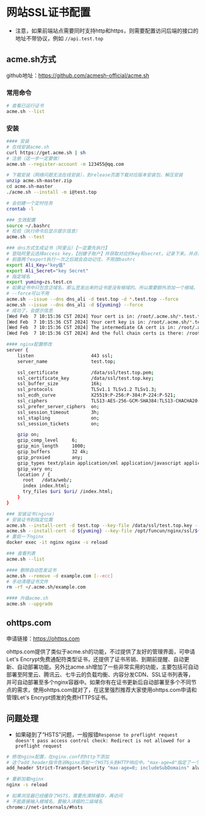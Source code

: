 # 网站SSL证书配置

* 注意，如果前端站点需要同时支持http和https，则需要配置访问后端的接口的地址不带协议，例如 `//api.test.top`

## acme.sh方式

github地址：https://github.com/acmesh-official/acme.sh

### 常用命令

```bash
# 查看已运行证书
acme.sh --list
```

### 安装
```bash
#### 安装
# 在线安装acme.sh
curl https://get.acme.sh | sh
# 注册（这一步一定要做）
acme.sh --register-account -m 123455@qq.com

# 下载安装（网络问题无法在线安装），到release页面下载对应版本安装包，解压安装
unzip acme.sh-master.zip
cd acme.sh-master
./acme.sh --install -m i@test.top

# 会创建一个定时任务
crontab -l

### 生效配置
source ~/.bashrc
# 检验（执行命令后显示提示信息）
acme.sh --test

### dns方式生成证书（阿里云）【一定要先执行】
# 登陆阿里云选择access key，【创建子账户】并获取对应的key和secret。记录下来。并点击用户名，给这个子账户添加DNS相关权限。
# 前面两个export执行一次之后就会自动记住，不用放bashrc
export Ali_Key="key值"
export Ali_Secret="key Secret"
# 指定域名
export yuming=zs.test.cn
# 如果证书中只包含泛域名，那么签发出来的证书是没有根域的。所以需要额外添加一个根域。
# --force可以不用
acme.sh --issue --dns dns_ali -d test.top -d *.test.top --force
acme.sh --issue --dns dns_ali -d ${yuming} --force
# 成功了，会提示信息
[Wed Feb  7 10:15:36 CST 2024] Your cert is in: /root/.acme.sh/*.test.top_ecc/*.test.top.cer
[Wed Feb  7 10:15:36 CST 2024] Your cert key is in: /root/.acme.sh/*.test.top_ecc/*.test.top.key
[Wed Feb  7 10:15:36 CST 2024] The intermediate CA cert is in: /root/.acme.sh/*.test.top_ecc/ca.cer
[Wed Feb  7 10:15:36 CST 2024] And the full chain certs is there: /root/.acme.sh/*.test.top_ecc/fullchain.cer

#### nginx配置修改
server {
    listen                     443 ssl;
    server_name                test.top;

    ssl_certificate            /data/ssl/test.top.pem;
    ssl_certificate_key        /data/ssl/test.top.key;
    ssl_buffer_size            16k;
    ssl_protocols              TLSv1.1 TLSv1.2 TLSv1.3;
    ssl_ecdh_curve             X25519:P-256:P-384:P-224:P-521;
    ssl_ciphers                TLS13-AES-256-GCM-SHA384:TLS13-CHACHA20-POLY1305-SHA256:TLS13-AES-128-GCM-SHA256:TLS13-AES-128-CCM-8-SHA256:TLS13-AES-128-CCM-SHA256:ECDHE-ECDSA-AES256-GCM-SHA384:ECDHE-RSA-AES256-GCM-SHA384:ECDHE-ECDSA-CHACHA20-POLY1305:ECDHE-RSA-CHACHA20-POLY1305:ECDHE-ECDSA-AES128-GCM-SHA256:ECDHE-RSA-AES128-GCM-SHA256:ECDHE-ECDSA-AES256-SHA384:ECDHE-RSA-AES256-SHA384:ECDHE-ECDSA-AES128-SHA256:ECDHE-RSA-AES128-SHA256;
    ssl_prefer_server_ciphers  on;
    ssl_session_timeout        3h;
    ssl_stapling               on;
    ssl_session_tickets        on;

    gzip on;
    gzip_comp_level     6;
    gzip_min_length     1000;
    gzip_buffers        32 4k;
    gzip_proxied        any;
    gzip_types text/plain application/xml application/javascript application/x-javascript text/css application/json;
    gzip_vary on;
    location / {
      root   /data/web/;
      index index.html;
      try_files $uri $uri/ /index.html;
    }
}

### 安装证书(nginx)
# 安装证书到指定位置
acme.sh --install-cert -d test.top --key-file /data/ssl/test.top.key --fullchain-file /data/ssl/test.top.pem --reloadcmd "nginx -s reload"
acme.sh --install-cert -d ${yuming} --key-file /opt/funcun/nginx/ssl/${yuming}.key --fullchain-file /opt/funcun/nginx/ssl/${yuming}.pem --reloadcmd "docker exec fc-nginx nginx -s reload"
# 重启一下nginx
docker exec -it nginx nginx -s reload

### 查看列表
acme.sh --list

#### 删除自动签发证书
acme.sh --remove -d example.com [--ecc]
# 手动清理证书文件
rm -rf ~/.acme.sh/example.com

#### 升级acme.sh
acme.sh --upgrade
```

## ohttps.com

申请链接：https://ohttps.com

ohttps.com提供了类似于acme.sh的功能，不过提供了友好的管理界面，可申请Let's Encrypt免费通配符类型证书，还提供了证书吊销、到期前提醒、自动更新、自动部署功能。另外比acme.sh增加了一些非常实用的功能，主要包括可自动部署至阿里云、腾讯云、七牛云的负载均衡、内容分发CDN、SSL证书列表等，并可自动部署至多个nginx容器中。如果你有在证书更新后自动部署至多个不同节点的需求，使用ohttps.com就对了，在这里强烈推荐大家使用ohttps.com申请和管理Let's Encrypt颁发的免费HTTPS证书。

## 问题处理

* 如果碰到了“HSTS”问题，一般报错`Response to preflight request doesn't pass access control check: Redirect is not allowed for a preflight request`

```bash
# 修改nginx配置，在nginx.conf的http下添加
# 这个add_header指令告诉Nginx添加一个HSTS头到HTTP响应中。"max-age=0"指定了一个零秒的时间，这意味着浏览器将不会再缓存HSTS设置，而"includeSubDomains"指示浏览器应该将这个HSTS设置应用于所有子域名。
add_header Strict-Transport-Security "max-age=0; includeSubDomains" always;

# 重新加载nginx
nginx -s reload

# 如果浏览器已经缓存了HSTS，需要先清除缓存，再访问
# 不能直接输入根域名，要输入详细的二级域名
chrome://net-internals/#hsts
```